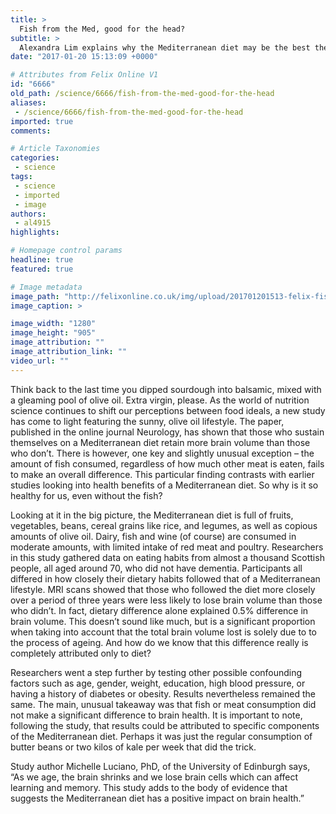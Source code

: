 ```yaml
---
title: >
  Fish from the Med, good for the head?
subtitle: >
  Alexandra Lim explains why the Mediterranean diet may be the best there is...
date: "2017-01-20 15:13:09 +0000"

# Attributes from Felix Online V1
id: "6666"
old_path: /science/6666/fish-from-the-med-good-for-the-head
aliases:
 - /science/6666/fish-from-the-med-good-for-the-head
imported: true
comments:

# Article Taxonomies
categories:
 - science
tags:
 - science
 - imported
 - image
authors:
 - al4915
highlights:

# Homepage control params
headline: true
featured: true

# Image metadata
image_path: "http://felixonline.co.uk/img/upload/201701201513-felix-fish-1768103_1280.png"
image_caption: >

image_width: "1280"
image_height: "905"
image_attribution: ""
image_attribution_link: ""
video_url: ""
---
```


Think back to the last time you dipped sourdough into balsamic, mixed with a gleaming pool of olive oil. Extra virgin, please. As the world of nutrition science continues to shift our perceptions between food ideals, a new study has come to light featuring the sunny, olive oil lifestyle. The paper, published in the online journal Neurology, has shown that those who sustain themselves on a Mediterranean diet retain more brain volume than those who don’t. There is however, one key and slightly unusual exception – the amount of fish consumed, regardless of how much other meat is eaten, fails to make an overall difference. This particular finding contrasts with earlier studies looking into health benefits of a Mediterranean diet. So why is it so healthy for us, even without the fish?

Looking at it in the big picture, the Mediterranean diet is full of fruits, vegetables, beans, cereal grains like rice, and legumes, as well as copious amounts of olive oil. Dairy, fish and wine (of course) are consumed in moderate amounts, with limited intake of red meat and poultry. Researchers in this study gathered data on eating habits from almost a thousand Scottish people, all aged around 70, who did not have dementia. Participants all differed in how closely their dietary habits followed that of a Mediterranean lifestyle. MRI scans showed that those who followed the diet more closely over a period of three years were less likely to lose brain volume than those who didn’t. In fact, dietary difference alone explained 0.5% difference in brain volume.  This doesn’t sound like much, but is a significant proportion when taking into account that the total brain volume lost is solely due to to the process of ageing. And how do we know that this difference really is completely attributed only to diet?

Researchers went a step further by testing other possible confounding factors such as age, gender, weight, education, high blood pressure, or having a history of diabetes or obesity. Results nevertheless remained the same. The main, unusual takeaway was that fish or meat consumption did not make a significant difference to brain health. It is important to note, following the study, that results could be attributed to specific components of the Mediterranean diet. Perhaps it was just the regular consumption of butter beans or two kilos of kale per week that did the trick.

Study author Michelle Luciano, PhD, of the University of Edinburgh says, “As we age, the brain shrinks and we lose brain cells which can affect learning and memory. This study adds to the body of evidence that suggests the Mediterranean diet has a positive impact on brain health.”
